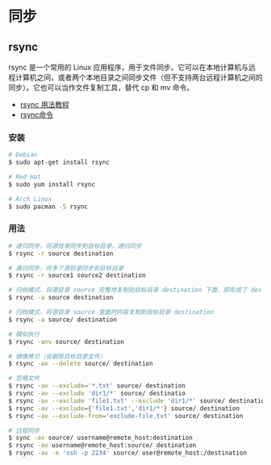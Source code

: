 # 同步

## rsync

rsync 是一个常用的 Linux 应用程序，用于文件同步。它可以在本地计算机与远程计算机之间，或者两个本地目录之间同步文件（但不支持两台远程计算机之间的同步）。它也可以当作文件复制工具，替代 cp 和 mv 命令。

- [rsync 用法教程](http://www.ruanyifeng.com/blog/2020/08/rsync.html)
- [rsync命令](https://man.linuxde.net/rsync)

### 安装

```bash
# Debian
$ sudo apt-get install rsync

# Red Hat
$ sudo yum install rsync

# Arch Linux
$ sudo pacman -S rsync
```

### 用法

```bash
# 递归同步，将源目录同步到目标目录，递归同步
$ rsync -r source destination

# 递归同步，将多个源目录同步到目标目录
$ rsync -r source1 source2 destination

# 归档模式，将源目录 source 完整地复制到目标目录 destination 下面，即形成了 destination/source 的目录结构
$ rsync -a source destination

# 归档模式，将源目录 source 里面的内容复制到目标目录 destination
$ rsync -a source/ destination

# 模拟执行
$ rsync -anv source/ destination

# 镜像拷贝（会删除目标目录文件）
$ rsync -av --delete source/ destination

# 忽略文件
$ rsync -av --exclude='*.txt' source/ destination
$ rsync -av --exclude 'dir1/*' source/ destinatio
$ rsync -av --exclude 'file1.txt' --exclude 'dir1/*' source/ destination
$ rsync -av --exclude={'file1.txt','dir1/*'} source/ destination
$ rsync -av --exclude-from='exclude-file.txt' source/ destination

# 远程同步
$ sync -av source/ username@remote_host:destination
$ rsync -av username@remote_host:source/ destination
$ rsync -av -e 'ssh -p 2234' source/ user@remote_host:/destination
```
